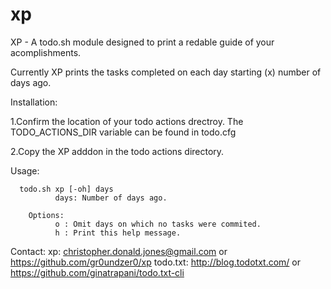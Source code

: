xp
==

XP - A todo.sh module designed to print a redable guide of your acomplishments. 

 Currently XP prints the tasks completed on each day starting (x) number of days ago. 

Installation: 
   
  1.Confirm the location of your todo actions drectroy. The TODO_ACTIONS_DIR variable can be found in todo.cfg
   
  2.Copy the XP adddon in the todo actions directory. 
  

Usage: 

      todo.sh xp [-oh] days 
              days: Number of days ago.
        
        Options:
              o : Omit days on which no tasks were commited.
              h : Print this help message.

Contact:
   xp: christopher.donald.jones@gmail.com or https://github.com/gr0undzer0/xp
   todo.txt: http://blog.todotxt.com/ or https://github.com/ginatrapani/todo.txt-cli 

